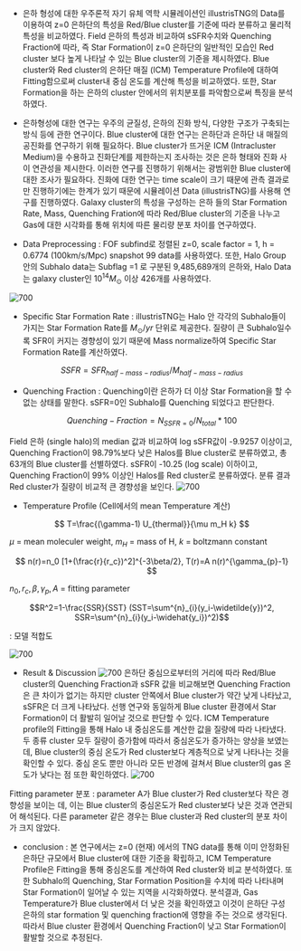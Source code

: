 
- 은하 형성에 대한 우주론적 자기 유체 역학 시뮬레이션인 illustrisTNG의 Data를 이용하여 z=0 은하단의 특성을 Red/Blue cluster를 기준에 따라 분류하고 물리적 특성을 비교하였다. Field 은하의 특성과 비교하여 sSFR수치와 Quenching Fraction에 따라, 즉 Star Formation이 z=0 은하단의 일반적인 모습인 Red cluster 보다 높게 나타날 수 있는 Blue cluster의 기준을 제시하였다. Blue cluster와 Red cluster의 은하단 매질 (ICM) Temperature Profile에 대하여 Fitting함으로써 cluster내 중심 온도를 계산해 특성을 비교하였다. 또한, Star Formation을 하는 은하의 cluster 안에서의 위치분포를 파악함으로써 특징을 분석하였다.

- 은하형성에 대한 연구는 우주의 균질성, 은하의 진화 방식, 다양한 구조가 구축되는 방식 등에 관한 연구이다. Blue cluster에 대한 연구는 은하단과 은하단 내 매질의 공진화를 연구하기 위해 필요하다. Blue cluster가 뜨거운 ICM (Intracluster Medium)을 수용하고 진화단계를 제한하는지 조사하는 것은 은하 형태와 진화 사이 연관성을 제시한다. 이러한 연구를 진행하기 위해서는 광범위한 Blue cluster에 대한 조사가 필요하다. 진화에 대한 연구는 time scale이 크기 때문에 관측 결과로만 진행하기에는 한계가 있기 때문에 시뮬레이션 Data (illustrisTNG)를 사용해 연구를 진행하였다. Galaxy cluster의 특성을 구성하는 은하 들의 Star Formation Rate, Mass, Quenching Fration에 따라 Red/Blue cluster의 기준을 나누고 Gas에 대한 시각화를 통해 위치에 따른 물리량 분포 차이를 연구하였다.

- Data Preprocessing : FOF subfind로 정렬된 z=0, scale factor = 1, h = 0.6774 (100km/s/Mpc) snapshot 99 data를 사용하였다. 또한, Halo Group 안의 Subhalo data는 Subflag =1 로 구분된 9,485,689개의 은하와, Halo Data는 galaxy cluster인 $10^{14}M_{\odot}$ 이상 426개를 사용하였다.

![700](https://i.imgur.com/aMiOeCA.png)

- Specific Star Formation Rate : illustrisTNG는 Halo 안 각각의 Subhalo들이 가지는 Star Formation Rate를 $M_{\odot}/yr$ 단위로 제공한다. 질량이 큰 Subhalo일수록 SFR이 커지는 경향성이 있기 때문에 Mass normalize하여 Specific Star Formation Rate를 계산하였다.

$$
SSFR = SFR_{half-mass-radius}/M_{half-mass-radius}
$$

- Quenching Fraction : Quenching이란 은하가 더 이상 Star Formation을 할 수 없는 상태를 말한다. sSFR=0인 Subhalo를 Quenching 되었다고 판단한다.

$$
Quenching-Fraction=N_{SSFR=0}/N_{total}*100
$$

Field 은하 (single halo)의 median 값과 비교하여 log sSFR값이 -9.9257 이상이고, Quenching Fraction이 98.79%보다 낮은 Halos를 Blue cluster로 분류하였고, 총 63개의 Blue cluster를 선별하였다. sSFR이 -10.25 (log scale) 이하이고, Quenching Fraction이 99% 이상인 Halos를 Red cluster로 분류하였다. 분류 결과 Red cluster가 질량이 비교적 큰 경향성을 보인다.
![700](https://i.imgur.com/jesFYO5.png)
- Temperature Profile (Cell에서의 mean Temperature 계산)

$$
T=\frac{(\gamma-1) U_{thermal}}{\mu m_H k}
$$

$\mu$ = mean moleculer weight, $m_H$ = mass of H, $k$ = boltzmann constant

$$
n(r)=n_0 [1+(\frac{r}{r_c})^2]^{-3\beta/2}, T(r)=A n(r)^{\gamma_{p}-1}
$$

$n_0,r_c,\beta,\gamma_p, A$ = fitting parameter

```math
R^2=1-\frac{SSR}{SST} (SST=\sum^{n}_{i}(y_i-\widetilde{y})^2, SSR=\sum^{n}_{i}(y_i-\widehat{y_i})^2)
```

: 모델 적합도

![700](https://i.imgur.com/ENsy4MA.png)

- Result & Discussion
![700](https://i.imgur.com/KAPXx39.png)
은하단 중심으로부터의 거리에 따라 Red/Blue cluster의 Quenching Fraction과 sSFR 값을 비교해보면 Quenching Fraction은 큰 차이가 없기는 하지만 cluster 안쪽에서 Blue cluster가 약간 낮게 나타났고, sSFR은 더 크게 나타났다. 선행 연구와 동일하게 Blue cluster 환경에서 Star Formation이 더 활발히 일어날 것으로 판단할 수 있다. ICM Temperature profile의 Fitting을 통해 Halo 내 중심온도를 계산한 값을 질량에 따라 나타냈다. 두 종류 cluster 모두 질량이 증가함에 따라서 중심온도가 증가하는 양상을 보였는데, Blue cluster의 중심 온도가 Red cluster보다 계층적으로 낮게 나타나는 것을 확인할 수 있다. 중심 온도 뿐만 아니라 모든 반경에 걸쳐서 Blue cluster의 gas 온도가 낮다는 점 또한 확인하였다.
![700](https://i.imgur.com/L4tLWhs.png)

Fitting parameter 분포 : parameter A가 Blue cluster가 Red cluster보다 작은 경향성을 보이는 데, 이는 Blue cluster의 중심온도가 Red cluster보다 낮은 것과 연관되어 해석된다. 다른 parameter 같은 경우는 Blue cluster과 Red cluster의 분포 차이가 크지 않았다.

- conclusion : 본 연구에서는 z=0 (현재) 에서의 TNG data를 통해 이미 안정화된 은하단 규모에서 Blue cluster에 대한 기준을 확립하고, ICM Temperature Profile은 Fitting을 통해 중심온도를 계산하여 Red cluster와 비교 분석하였다. 또한 Subhalo의 Quenching, Star Formation Position을 수치에 따라 나타내며 Star Formation이 일어날 수 있는 지역을 시각화하였다. 분석결과, Gas Temperature가 Blue cluster에서 더 낮은 것을 확인하였고 이것이 은하단 구성 은하의 star formation 및 quenching fraction에 영향을 주는 것으로 생각된다. 따라서 Blue cluster 환경에서 Quenching Fraction이 낮고 Star Formation이 활발할 것으로 추정된다.
